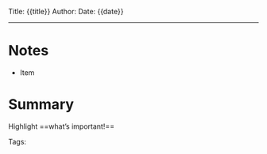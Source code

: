 Title: {{title}}
Author: 
Date: {{date}}

---

# Notes
- Item

# Summary
Highlight ==what’s important!==

Tags: 
